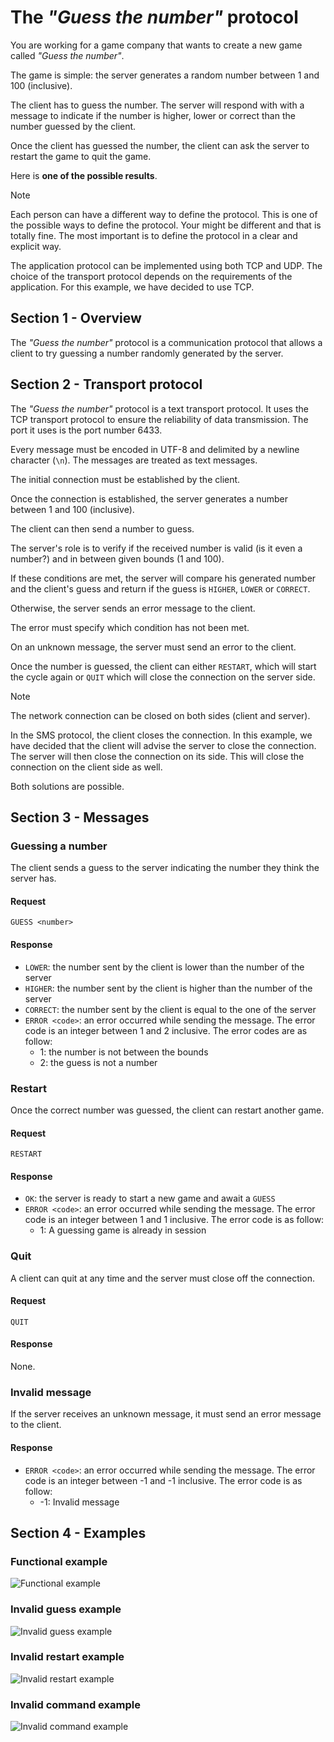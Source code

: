# The _"Guess the number"_ protocol

You are working for a game company that wants to create a new game called
_"Guess the number"_.

The game is simple: the server generates a random number between 1 and 100
(inclusive).

The client has to guess the number. The server will respond with with a message
to indicate if the number is higher, lower or correct than the number guessed by
the client.

Once the client has guessed the number, the client can ask the server to restart
the game to quit the game.

Here is **one of the possible results**.

> [!NOTE]
>
> Each person can have a different way to define the protocol. This is one of
> the possible ways to define the protocol. Your might be different and that is
> totally fine. The most important is to define the protocol in a clear and
> explicit way.
>
> The application protocol can be implemented using both TCP and UDP. The choice
> of the transport protocol depends on the requirements of the application. For
> this example, we have decided to use TCP.

## Section 1 - Overview

The _"Guess the number"_ protocol is a communication protocol that allows a
client to try guessing a number randomly generated by the server.

## Section 2 - Transport protocol

The _"Guess the number"_ protocol is a text transport protocol. It uses the TCP
transport protocol to ensure the reliability of data transmission. The port it
uses is the port number 6433.

Every message must be encoded in UTF-8 and delimited by a newline character
(`\n`). The messages are treated as text messages.

The initial connection must be established by the client.

Once the connection is established, the server generates a number between 1 and
100 (inclusive).

The client can then send a number to guess.

The server's role is to verify if the received number is valid (is it even a
number?) and in between given bounds (1 and 100).

If these conditions are met, the server will compare his generated number and
the client's guess and return if the guess is `HIGHER`, `LOWER` or `CORRECT`.

Otherwise, the server sends an error message to the client.

The error must specify which condition has not been met.

On an unknown message, the server must send an error to the client.

Once the number is guessed, the client can either `RESTART`, which will start
the cycle again or `QUIT` which will close the connection on the server side.

> [!NOTE]
>
> The network connection can be closed on both sides (client and server).
>
> In the SMS protocol, the client closes the connection. In this example, we
> have decided that the client will advise the server to close the connection.
> The server will then close the connection on its side. This will close the
> connection on the client side as well.
>
> Both solutions are possible.

## Section 3 - Messages

### Guessing a number

The client sends a guess to the server indicating the number they think the
server has.

#### Request

```text
GUESS <number>
```

#### Response

- `LOWER`: the number sent by the client is lower than the number of the server
- `HIGHER`: the number sent by the client is higher than the number of the
  server
- `CORRECT`: the number sent by the client is equal to the one of the server
- `ERROR <code>`: an error occurred while sending the message. The error code is
  an integer between 1 and 2 inclusive. The error codes are as follow:
  - 1: the number is not between the bounds
  - 2: the guess is not a number

### Restart

Once the correct number was guessed, the client can restart another game.

#### Request

```text
RESTART
```

#### Response

- `OK`: the server is ready to start a new game and await a `GUESS`
- `ERROR <code>`: an error occurred while sending the message. The error code is
  an integer between 1 and 1 inclusive. The error code is as follow:
  - 1: A guessing game is already in session

### Quit

A client can quit at any time and the server must close off the connection.

#### Request

```text
QUIT
```

#### Response

None.

### Invalid message

If the server receives an unknown message, it must send an error message to the
client.

#### Response

- `ERROR <code>`: an error occurred while sending the message. The error code is
  an integer between -1 and -1 inclusive. The error code is as follow:
  - -1: Invalid message

## Section 4 - Examples

### Functional example

![Functional example](./images/example-1-functional-example.png)

### Invalid guess example

![Invalid guess example](./images/example-2-invalid-guess.png)

### Invalid restart example

![Invalid restart example](./images/example-3-invalid-restart.png)

### Invalid command example

![Invalid command example](./images/example-4-invalid-command.png)
